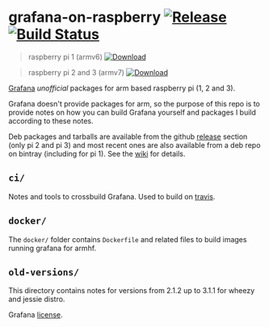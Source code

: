 # grafana-on-raspberry [![Release](https://img.shields.io/github/release/fg2it/grafana-on-raspberry.svg)](https://github.com/fg2it/grafana-on-raspberry/releases/latest) [![Build Status](https://travis-ci.org/fg2it/grafana-on-raspberry.svg?branch=master)](https://travis-ci.org/fg2it/grafana-on-raspberry)

> raspberry pi 1 (armv6) [ ![Download](https://api.bintray.com/packages/fg2it/deb-rpi-1b/grafana-on-raspberry/images/download.svg) ](https://bintray.com/fg2it/deb-rpi-1b/grafana-on-raspberry/_latestVersion)

> raspberry pi 2 and 3 (armv7) [ ![Download](https://api.bintray.com/packages/fg2it/deb/grafana-on-raspberry/images/download.svg) ](https://bintray.com/fg2it/deb/grafana-on-raspberry/_latestVersion)

[Grafana](http://grafana.org) *unofficial* packages for arm based raspberry pi (1, 2 and 3).

Grafana doesn't provide packages for arm, so the purpose of this repo is to provide notes
on how you can build Grafana yourself and packages I build according to these notes.

Deb packages and tarballs are available from the github
[release](https://github.com/fg2it/grafana-on-raspberry/releases) section (only pi 2 and pi 3) and
most recent ones are also available from a deb repo on bintray (including for pi 1). See the
[wiki](https://github.com/fg2it/grafana-on-raspberry/wiki) for details.

## `ci/`
Notes and tools to crossbuild Grafana. Used to build on [travis](https://travis-ci.org/).

## `docker/`
The `docker/` folder contains `Dockerfile` and related files to build images
running grafana for armhf.

## `old-versions/`
This directory contains notes for versions from 2.1.2 up to 3.1.1 for wheezy and jessie distro.


Grafana [license](https://github.com/grafana/grafana/blob/master/LICENSE.md).
